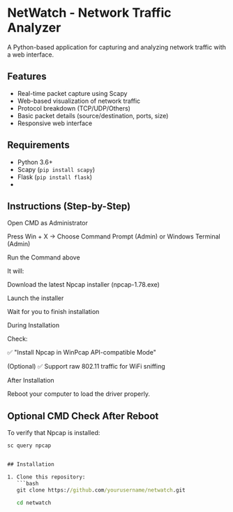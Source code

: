 # NetWatch - Network Traffic Analyzer

A Python-based application for capturing and analyzing network traffic with a web interface.

## Features

- Real-time packet capture using Scapy
- Web-based visualization of network traffic
- Protocol breakdown (TCP/UDP/Others)
- Basic packet details (source/destination, ports, size)
- Responsive web interface

## Requirements

- Python 3.6+
- Scapy (`pip install scapy`)
- Flask (`pip install flask`)
- 
## Instructions (Step-by-Step)

Open CMD as Administrator

Press Win + X → Choose Command Prompt (Admin) or Windows Terminal (Admin)

Run the Command above

It will:

Download the latest Npcap installer (npcap-1.78.exe)

Launch the installer

Wait for you to finish installation

During Installation

Check:

✅ "Install Npcap in WinPcap API-compatible Mode"

(Optional) ✅ Support raw 802.11 traffic for WiFi sniffing

After Installation

Reboot your computer to load the driver properly.

## Optional CMD Check After Reboot
To verify that Npcap is installed:
```cmd
sc query npcap


## Installation

1. Clone this repository:
   ```bash
   git clone https://github.com/yourusername/netwatch.git

   cd netwatch



